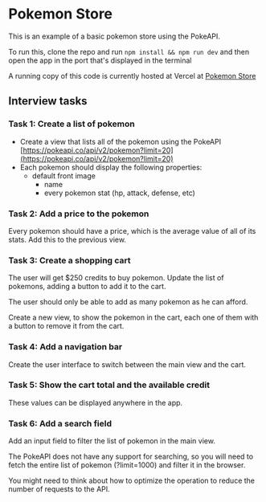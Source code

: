 # Pokemon Store

This is an example of a basic pokemon store using the PokeAPI.

To run this, clone the repo and run `npm install && npm run dev` and then open the app in the port that's displayed in the terminal

A running copy of this code is currently hosted at Vercel at [Pokemon Store](https://pokemon-store-sheco.vercel.app/)

## Interview tasks

### Task 1: Create a list of pokemon
- Create a view that lists all of the pokemon using the PokeAPI
  [https://pokeapi.co/api/v2/pokemon?limit=20](https://pokeapi.co/api/v2/pokemon?limit=20)
- Each pokemon should display the following properties:
  - default front image
	- name
	- every pokemon stat (hp, attack, defense, etc)

### Task 2: Add a price to the pokemon

Every pokemon should have a price, which is the average value of all of its stats.
Add this to the previous view.


### Task 3: Create a shopping cart

The user will get $250 credits to buy pokemon. 
Update the list of pokemons, adding a button to add it to the cart.

The user should only be able to add as many pokemon as he can afford.

Create a new view, to show the pokemon in the cart, each one of them
with a button to remove it from the cart.

### Task 4: Add a navigation bar

Create the user interface to switch between the main view and the cart.

### Task 5: Show the cart total and the available credit

These values can be displayed anywhere in the app.

### Task 6: Add a search field

Add an input field to filter the list of pokemon in the main view.

The PokeAPI does not have any support for searching, so you will need
to fetch the entire list of pokemon (?limit=1000) and filter it in the browser.

You might need to think about how to optimize the operation to reduce
the number of requests to the API.

